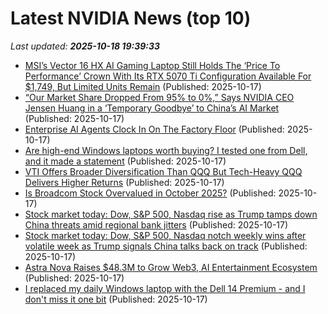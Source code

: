# Latest NVIDIA News (top 10)
_Last updated: **2025-10-18 19:39:33**_

- [MSI’s Vector 16 HX AI Gaming Laptop Still Holds The ‘Price To Performance’ Crown With Its RTX 5070 Ti Configuration Available For $1,749, But Limited Units Remain](https://wccftech.com/msi-vector-16-hx-ai-rtx-5070-ti-gaming-laptop-best-price-to-performance-machine-for-1749/) (Published: 2025-10-17)
- [“Our Market Share Dropped From 95% to 0%,” Says NVIDIA CEO Jensen Huang in a ‘Temporary Goodbye’ to China’s AI Market](https://wccftech.com/our-market-share-dropped-from-95-to-0-in-china-says-nvidia-ceo/) (Published: 2025-10-17)
- [Enterprise AI Agents Clock In On The Factory Floor](https://www.forbes.com/sites/moorinsights/2025/10/17/enterprise-ai-agents-clock-in-on-the-factory-floor/) (Published: 2025-10-17)
- [Are high-end Windows laptops worth buying? I tested one from Dell, and it made a statement](https://www.zdnet.com/article/are-high-end-windows-laptops-worth-buying-i-tested-one-from-dell-and-it-made-a-statement/) (Published: 2025-10-17)
- [VTI Offers Broader Diversification Than QQQ But Tech-Heavy QQQ Delivers Higher Returns](https://biztoc.com/x/c11b23196ffa949f) (Published: 2025-10-17)
- [Is Broadcom Stock Overvalued in October 2025?](https://www.barchart.com/story/news/35532691/is-broadcom-stock-overvalued-in-october-2025) (Published: 2025-10-17)
- [Stock market today: Dow, S&P 500, Nasdaq rise as Trump tamps down China threats amid regional bank jitters](https://finance.yahoo.com/news/live/stock-market-today-dow-sp-500-nasdaq-rise-as-trump-tamps-down-china-threats-after-regional-bank-jitters-182020110.html) (Published: 2025-10-17)
- [Stock market today: Dow, S&P 500, Nasdaq notch weekly wins after volatile week as Trump signals China talks back on track](https://finance.yahoo.com/news/live/stock-market-today-dow-sp-500-nasdaq-notch-weekly-wins-after-volatile-week-as-trump-signals-china-talks-back-on-track-182020560.html) (Published: 2025-10-17)
- [Astra Nova Raises $48.3M to Grow Web3, AI Entertainment Ecosystem](https://www.coindesk.com/business/2025/10/17/astra-nova-raises-usd48-3m-to-grow-web3-ai-entertainment-ecosystem) (Published: 2025-10-17)
- [I replaced my daily Windows laptop with the Dell 14 Premium - and I don't miss it one bit](https://www.zdnet.com/article/i-replaced-my-daily-windows-laptop-with-the-dell-14-premium-and-i-dont-miss-it-one-bit/) (Published: 2025-10-17)
